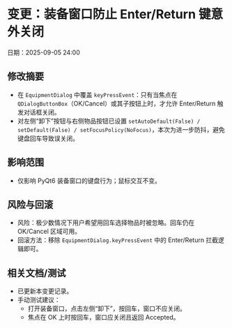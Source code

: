 # 变更：装备窗口防止 Enter/Return 键意外关闭

日期：2025-09-05 24:00

## 修改摘要
- 在 `EquipmentDialog` 中覆盖 `keyPressEvent`：只有当焦点在 `QDialogButtonBox`（OK/Cancel）或其子按钮上时，才允许 Enter/Return 触发对话框关闭。
- 对左侧“卸下”按钮与右侧物品按钮已设置 `setAutoDefault(False) / setDefault(False) / setFocusPolicy(NoFocus)`，本次为进一步防抖，避免键盘回车导致误关闭。

## 影响范围
- 仅影响 PyQt6 装备窗口的键盘行为；鼠标交互不变。

## 风险与回滚
- 风险：极少数情况下用户希望用回车选择物品时被忽略。回车仍在 OK/Cancel 区域可用。
- 回滚方法：移除 `EquipmentDialog.keyPressEvent` 中的 Enter/Return 拦截逻辑即可。

## 相关文档/测试
- 已更新本变更记录。
- 手动测试建议：
  - 打开装备窗口，点击左侧“卸下”，按回车，窗口不应关闭。
  - 焦点在 OK 上时按回车，窗口应关闭且返回 Accepted。